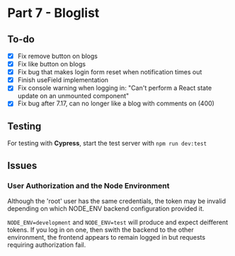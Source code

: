 # Part 7 - Bloglist

## To-do
- [x] Fix remove button on blogs
- [x] Fix like button on blogs
- [x] Fix bug that makes login form reset when notification times out
- [x] Finish useField implementation
- [x] Fix console warning when logging in: "Can't perform a React state update on an unmounted component"
- [x] Fix bug after 7.17, can no longer like a blog with comments on (400)

## Testing
For testing with **Cypress**, start the test server with `npm run dev:test`

## Issues

### User Authorization and the Node Environment
Although the 'root' user has the same credentials, the token may be invalid depending on which NODE_ENV backend configuration provided it.

`NODE_ENV=development` and `NODE_ENV=test` will produce and expect deifferent tokens. If you log in on one, then swith the backend to the other environment, the frontend appears to remain logged in but requests requiring authorization fail.